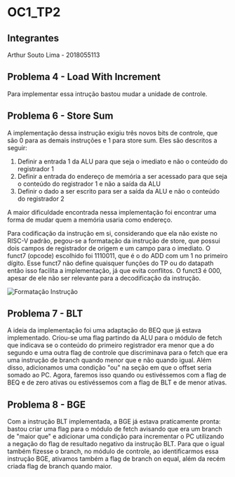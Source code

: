 # OC1_TP2

## Integrantes
Arthur Souto Lima - 2018055113

## Problema 4 - Load With Increment
Para implementar essa intrução bastou mudar a unidade de controle. 

## Problema 6 - Store Sum
A implementação dessa instrução exigiu três novos bits de controle, que são 0 para as demais instruções e 
1 para store sum. Eles são descritos a seguir:

1. Definir a entrada 1 da ALU para que seja o imediato e não o conteúdo do registrador 1
2. Definir a entrada do endereço de memória a ser acessado para que seja o conteúdo do registrador 1
e não a saída da ALU
3. Definir o dado a ser escrito para ser a saída da ALU e não o conteúdo do registrador 2

A maior dificuldade encontrada nessa implementação foi encontrar uma forma de mudar quem a memória 
usaria como endereço. 

Para codificação da instrução em si, considerando que ela não existe no RISC-V padrão, pegou-se a formatação da instrução
de store, que possui dois campos de registrador de origem e um campo para o imediato. 
O funct7 (opcode) escolhido foi 1110011, que é o do ADD com um 1 no primeiro dígito. Esse funct7 não define 
quaisquer funções do TP ou do datapath então isso facilita a implementação, já que evita conflitos. 
O funct3 é 000, apesar de ele não ser relevante para a decodificação da instrução. 

![Formatação Instrução](https://i.imgur.com/KB3Ec2l.png)



## Problema 7 - BLT
A ideia da implementação foi uma adaptação do BEQ que já estava implementado. Criou-se uma flag 
partindo da ALU para o módulo de fetch que indicava se o conteúdo do primeiro registrador era 
menor que a do segundo e uma outra flag de controle que discriminava para o fetch que era uma 
instrução de branch quando menor que e não quando igual. Além disso, adicionamos uma condição 
"ou" na seção em que o offset seria somado ao PC. Agora, faremos isso quando ou estivéssemos 
com a flag de BEQ e de zero ativas ou estivéssemos com a flag de BLT e de menor ativas.


## Problema 8 - BGE
Com a instrução BLT implementada, a BGE já estava praticamente pronta: bastou criar uma flag para 
o módulo de fetch avisando que era um branch de "maior que" e adicionar uma condição para 
incrementar o PC utilizando a negação do flag de resultado negativo da instrução BLT. Para que 
o igual também fizesse o branch, no módulo de controle, ao identificarmos essa instrução BGE, 
ativamos também a flag de branch on equal, além da recém criada flag de branch quando maior.
